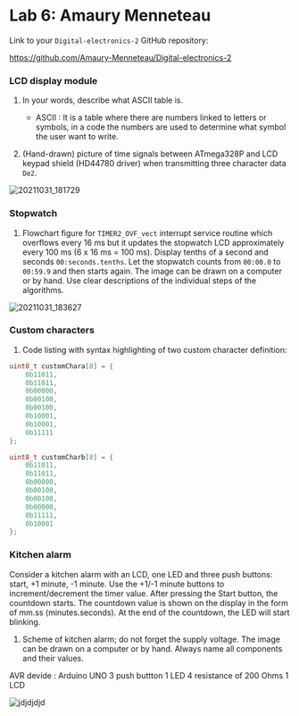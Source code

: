 # Lab 6: Amaury Menneteau

Link to your `Digital-electronics-2` GitHub repository:

https://github.com/Amaury-Menneteau/Digital-electronics-2



### LCD display module

1. In your words, describe what ASCII table is.
   * ASCII : It is a table where there are numbers linked to letters or symbols, in a code the numbers are used to determine what symbol the user want to write.

2. (Hand-drawn) picture of time signals between ATmega328P and LCD keypad shield (HD44780 driver) when transmitting three character data `De2`.

![20211031_181729](https://user-images.githubusercontent.com/91128744/139596116-68cf2c22-fa83-4ace-a0ea-f5923fad5936.jpg)


### Stopwatch

1. Flowchart figure for `TIMER2_OVF_vect` interrupt service routine which overflows every 16&nbsp;ms but it updates the stopwatch LCD approximately every 100&nbsp;ms (6 x 16&nbsp;ms = 100&nbsp;ms). Display tenths of a second and seconds `00:seconds.tenths`. Let the stopwatch counts from `00:00.0` to `00:59.9` and then starts again. The image can be drawn on a computer or by hand. Use clear descriptions of the individual steps of the algorithms.

![20211031_183627](https://user-images.githubusercontent.com/91128744/139596089-c5a9213b-dd67-49a0-9721-ff5e9e0b7972.jpg)


### Custom characters

1. Code listing with syntax highlighting of two custom character definition:

```c
uint8_t customChara[8] = {
    0b11011,
    0b11011,
    0b00000,
    0b00100,
    0b00100,
    0b10001,
    0b10001,
    0b11111
};

uint8_t customCharb[8] = {
    0b11011,
    0b11011,
    0b00000,
    0b00100,
    0b00100,
    0b00000,
    0b11111,
    0b10001
};
```


### Kitchen alarm

Consider a kitchen alarm with an LCD, one LED and three push buttons: start, +1 minute, -1 minute. Use the +1/-1 minute buttons to increment/decrement the timer value. After pressing the Start button, the countdown starts. The countdown value is shown on the display in the form of mm.ss (minutes.seconds). At the end of the countdown, the LED will start blinking.

1. Scheme of kitchen alarm; do not forget the supply voltage. The image can be drawn on a computer or by hand. Always name all components and their values.

AVR devide : Arduino UNO
3 push buttton
1 LED
4 resistance of 200 Ohms
1 LCD

![jdjdjdjd](https://user-images.githubusercontent.com/91128744/139596398-4db4dda1-d45f-44da-9d09-224214bb214d.png)

